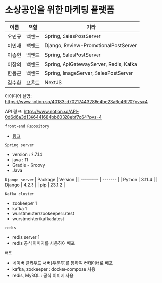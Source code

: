 # 소상공인을 위한 마케팅 플랫폼

| 이름   | 역할   | 기타   |
| ------ | ------ | ------ |
| 오민규 | 백엔드 | Spring, SalesPostServer|
| 이민재 | 백엔드 | Django, Review-PromotionalPostServer |
| 이종현 | 백엔드 | Spring, SalesPostServer |
| 이창의 | 백엔드 | Spring, ApiGatewayServer, Redis, Kafka |
| 한동근 | 백엔드 | Spring, ImageServer, SalesPostServer |
| 김수환 | 프론트 | NextJS |

아이디어 설명: https://www.notion.so/40183cd70217443286e4be23a6c46f70?pvs=4

API 링크: https://www.notion.so/API-0d6d6a3d1366441684bb60328ebf7c64?pvs=4



`front-end Repository`
- [링크](https://github.com/Suhwan-Front/Digital-marketing)

`Spring server`
- version : 2.7.14
- java : 11
- Gradle - Groovy 
- Java

`Django server`
| Package   | Version |
| --------- | ------- |
| Python    | 3.11.4  |
| Django    | 4.2.3   |
| pip       | 23.1.2  |

`Kafka cluster`
- zookeeper 1
- kafka 1
- wurstmeister/zookeeper:latest
- wurstmeister/kafka:latest


`redis`
- redis server 1
- redis 공식 이미지를 사용하여 배포


`배포`
- 네이버 클라우드 서버(우분투)를 통하여 컨테이너로 배포
- kafka, zookeeper : docker-compose 사용
- redis, MySQL : 공식 이미지 사용 


